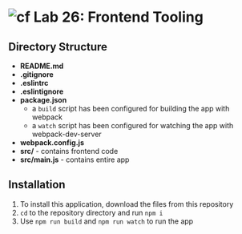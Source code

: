 ![cf](https://i.imgur.com/7v5ASc8.png) Lab 26: Frontend Tooling
======

## Directory Structure
* **README.md**
* **.gitignore**
* **.eslintrc**
* **.eslintignore**
* **package.json**
  * a `build` script has been configured for building the app with webpack
  * a `watch` script has been configured for watching the app with webpack-dev-server
* **webpack.config.js**
* **src/** - contains frontend code
* **src/main.js** - contains entire app

## Installation
1. To install this application, download the files from this repository
2. `cd` to the repository directory and run `npm i`
3. Use `npm run build` and `npm run watch` to run the app
